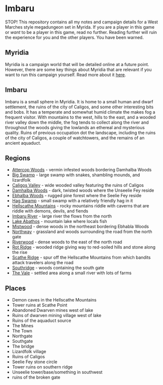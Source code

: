 # Imbaru

STOP! This repository contains all my notes and campaign details for a West Marches style megadungeon set in Myrida. If you are a player in this game or *want* to be a player in this game, read no further. Reading further will ruin the experience for you and the other players. You have been warned.

## Myridia

Myridia is a campaign world that will be detailed online at a future point. However, there are some key things about Myridia that are relevant if you want to run this campaign yourself. Read more about it [here](myridia.md).

## Imbaru

Imbaru is a small sphere in Myridia. It is home to a small human and dwarf settlement, the ruins of the city of Caligos, and some other interesting bits and bobs. It has a temperate and somewhat humid climate the makes fog a frequent visitor. With mountains to the west, hills to the east, and a wooded river valley down the middle, the fog tends to collect along the river and throughout the woods giving the lowlands an ethereal and mysterious quality. Ruins of previous occupation dot the landscape, including the ruins of the city of Caligos, a couple of watchtowers, and the remains of an ancient aquaduct.

## Regions

  - [Attercop Woods](regions/attercop-woods.md) - vermin infested woods
    bordering Damhalba Woods
  - [Big Swamp](regions/big-swamp.md) - large swamp with snakes, shambling
    mounds, and lizardfolk
  - [Caligos Valley](regions/caligos-valley.md) - wide wooded valley featuring
    the ruins of Caligos
  - [Damhalba Woods](regions/damhalba-woods.md) - dark, twisted woods where the
    Unseelie Fey reside
  - [Ebhalba Woods](regions/ebhalba-woods.md) - rugged pine forest where the
    Seelie Fey reside
  - [Hag Swamp](regions/hag-swamp.md) - small swamp with a relatively friendly
    hag in it
  - [Hellscathe Mountains](regions/hellscathe-mountains.md) - rocky mountains
    riddle with caverns that are riddle with demons, devils, and fiends
  - [Imbaru River](regions/imbaru-river.md) - large river the flows from the
    north
  - [Lake Abathos](regions/lake-abathos.md) - mountain lake where locals fish
  - [Mistwood](regions/mistwood.md) - dense woods in the northeast bordering
    Ebhabla Woods
  - [Northway](regions/northway.md) - grassland and woods surrounding the road
    from the north gate
  - [Riverwood](regions/riverwood.md) - dense woods to the east of the north road
  - [Rot Ridge](regions/rot-ridge.md) - wooded ridge giving way to red-soiled hills and stone along the
    rise
  - [Scathe Ridge](regions/scathe-ridge.md) - spur off the Hellscathe Mountains
    from which bandits attack travelers along the road
  - [Southridge](regions/southridge.md) - woods containing the south gate
  - [The Vale](regions/the-vale.md) - settled area along a small river with
    lots of farms

## Places

  - Demon caves in the Hellscathe Mountains
  - Tower ruins at Scathe Point
  - Abandoned Dwarven mines west of lake
  - Ruins of dwarven mining village west of lake
  - Ruins of the aquaduct source
  - The Mines
  - The Town
  - Northgate
  - Southgate
  - The bridge
  - Lizardfolk village
  - Ruins of Caligos
  - Seelie Fey stone circle
  - Tower ruins on southern ridge
  - Unseelie tower/base/something in southwest
  - ruins of the broken gate
